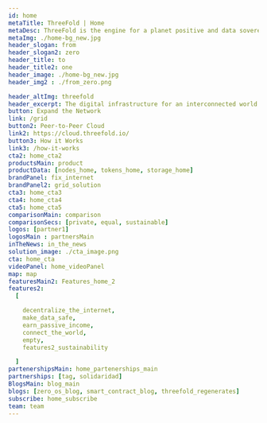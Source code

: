 ```yaml
---
id: home
metaTitle: ThreeFold | Home
metaDesc: ThreeFold is the engine for a planet positive and data sovereign Internet. A collaborative movement of people who care about a better future.
metaImg: ./home-bg_new.jpg
header_slogan: from 
header_slogan2: zero
header_title: to 
header_title2: one
header_image: ./home-bg_new.jpg
header_img2 : ./from_zero.png

header_altImg: threefold
header_excerpt: The digital infrastructure for an interconnected world.
button: Expand the Network
link: /grid
button2: Peer-to-Peer Cloud
link2: https://cloud.threefold.io/ 
button3: How it Works
link3: /how-it-works
cta2: home_cta2
productsMain: product
productData: [nodes_home, tokens_home, storage_home]
brandPanel: fix_internet
brandPanel2: grid_solution
cta3: home_cta3
cta4: home_cta4
cta5: home_cta5
comparisonMain: comparison
comparisonSecs: [private, equal, sustainable]
logos: [partner1]
logosMain : partnersMain
inTheNews: in_the_news
solution_image: ./cta_image.png
cta: home_cta
videoPanel: home_videoPanel
map: map
featuresMain2: Features_home_2
features2:
  [

    decentralize_the_internet,
    make_data_safe,
    earn_passive_income,
    connect_the_world,
    empty,
    features2_sustainability

  ]
partenershipsMain: home_partenerships_main
partnerships: [tag, solidaridad]
BlogsMain: blog_main
blogs: [zero_os_blog, smart_contract_blog, threefold_regenerates]
subscribe: home_subscribe
team: team
---
```


<!-- header: home_header
solution_image: ./home_header.png -->
<!--  -->

<!-- solution_image3: ./carbon_neutral.png
header: carbon_neutral -->

<!-- solution_image2: ./qsfs.svg -->

<!-- logos: logo1
logosMain : logo_home -->

